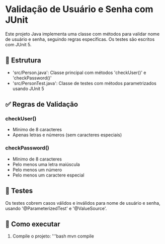 # Validação de Usuário e Senha com JUnit

Este projeto Java implementa uma classe  com métodos para validar nome de usuário e senha, seguindo regras específicas. Os testes são escritos com JUnit 5.

## 📂 Estrutura

- 'src/Person.java': Classe principal com métodos 'checkUser()' e 'checkPassword()'
- 'src/PersonTest.java': Classe de testes com métodos parametrizados usando JUnit 5

## ✅ Regras de Validação

### checkUser()
- Mínimo de 8 caracteres
- Apenas letras e números (sem caracteres especiais)

### checkPassword()
- Mínimo de 8 caracteres
- Pelo menos uma letra maiúscula
- Pelo menos um número
- Pelo menos um caractere especial

## 🧪 Testes

Os testes cobrem casos válidos e inválidos para nome de usuário e senha, usando '@ParameterizedTest' e '@ValueSource'.

## 🚀 Como executar

1. Compile o projeto:
   '''bash
   mvn compile
